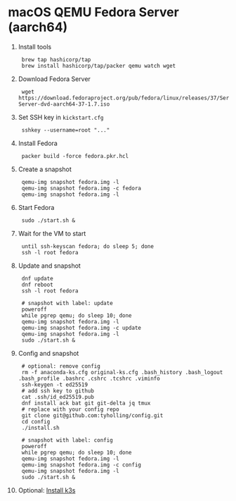 # macOS QEMU Fedora Server (aarch64)

1. Install tools

		brew tap hashicorp/tap
		brew install hashicorp/tap/packer qemu watch wget

1. Download Fedora Server

		wget https://download.fedoraproject.org/pub/fedora/linux/releases/37/Server/aarch64/iso/Fedora-Server-dvd-aarch64-37-1.7.iso

1. Set SSH key in `kickstart.cfg`

		sshkey --username=root "..."

1. Install Fedora

		packer build -force fedora.pkr.hcl

1. Create a snapshot

		qemu-img snapshot fedora.img -l
		qemu-img snapshot fedora.img -c fedora
		qemu-img snapshot fedora.img -l

1. Start Fedora

		sudo ./start.sh &

1. Wait for the VM to start

		until ssh-keyscan fedora; do sleep 5; done
		ssh -l root fedora

1. Update and snapshot

		dnf update
		dnf reboot
		ssh -l root fedora

		# snapshot with label: update
		poweroff
		while pgrep qemu; do sleep 10; done
		qemu-img snapshot fedora.img -l
		qemu-img snapshot fedora.img -c update
		qemu-img snapshot fedora.img -l
		sudo ./start.sh &

1. Config and snapshot

		# optional: remove config
		rm -f anaconda-ks.cfg original-ks.cfg .bash_history .bash_logout .bash_profile .bashrc .cshrc .tcshrc .viminfo
		ssh-keygen -t ed25519
		# add ssh key to github
		cat .ssh/id_ed25519.pub
		dnf install ack bat git git-delta jq tmux
		# replace with your config repo
		git clone git@github.com:tyholling/config.git
		cd config
		./install.sh

		# snapshot with label: config
		poweroff
		while pgrep qemu; do sleep 10; done
		qemu-img snapshot fedora.img -l
		qemu-img snapshot fedora.img -c config
		qemu-img snapshot fedora.img -l
		sudo ./start.sh &

1. Optional: [Install k3s](k3s.md)
